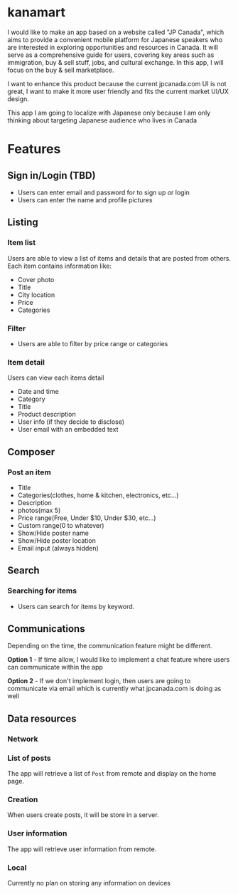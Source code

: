 # kanamart

I would like to make an app based on a website called "JP Canada", which aims to provide a convenient mobile platform for Japanese speakers who are interested in exploring opportunities and resources in Canada. It will serve as a comprehensive guide for users, covering key areas such as immigration, buy & sell stuff, jobs, and cultural exchange. In this app, I will focus on the buy & sell marketplace. 

I want to enhance this product because the current jpcanada.com UI is not great, I want to make it more user friendly and fits the current market UI/UX design.

This app I am going to localize with Japanese only because I am only thinking about targeting Japanese audience who lives in Canada

# Features

## Sign in/Login (TBD)
- Users can enter email and password for to sign up or login
- Users can enter the name and profile pictures


## Listing

### **Item list**
Users are able to view a list of items and details that are posted from others. Each item contains information like:
- Cover photo
- Title
- City location
- Price
- Categories


### **Filter**
- Users are able to filter by price range or categories

### **Item detail**
Users can view each items detail
- Date and time
- Category
- Title
- Product description
- User info (if they decide to disclose)
- User email with an embedded text

## Composer
### **Post an item**
- Title
- Categories(clothes, home & kitchen, electronics, etc…)
- Description
- photos(max 5)
- Price range(Free, Under $10, Under $30, etc…)
- Custom range(0 to whatever)
- Show/Hide poster name
- Show/Hide poster location
- Email input (always hidden)

## Search
### **Searching for items**
- Users can search for items by keyword.

## Communications

Depending on the time, the communication feature might be different.

**Option 1** - If time allow, I would like to implement a chat feature where users can communicate within the app

**Option 2** - If we don't implement login, then users are going to communicate via email which is currently what jpcanada.com is doing as well

## Data resources

### **Network**
### List of posts
The app will retrieve a list of `Post` from remote and display on the home page.

### Creation
When users create posts, it will be store in a server.

### User information
The app will retrieve user information from remote.

### **Local**
Currently no plan on storing any information on devices
